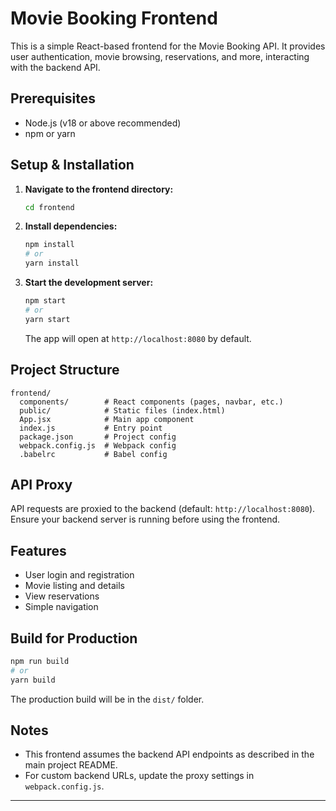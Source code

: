 # Movie Booking Frontend

This is a simple React-based frontend for the Movie Booking API. It provides user authentication, movie browsing, reservations, and more, interacting with the backend API.

## Prerequisites

- Node.js (v18 or above recommended)
- npm or yarn

## Setup & Installation

1. **Navigate to the frontend directory:**
   ```sh
   cd frontend
   ```

2. **Install dependencies:**
   ```sh
   npm install
   # or
   yarn install
   ```

3. **Start the development server:**
   ```sh
   npm start
   # or
   yarn start
   ```
   The app will open at `http://localhost:8080` by default.

## Project Structure

```
frontend/
  components/        # React components (pages, navbar, etc.)
  public/            # Static files (index.html)
  App.jsx            # Main app component
  index.js           # Entry point
  package.json       # Project config
  webpack.config.js  # Webpack config
  .babelrc           # Babel config
```

## API Proxy

API requests are proxied to the backend (default: `http://localhost:8080`). Ensure your backend server is running before using the frontend.

## Features

- User login and registration
- Movie listing and details
- View reservations
- Simple navigation

## Build for Production

```sh
npm run build
# or
yarn build
```
The production build will be in the `dist/` folder.

## Notes
- This frontend assumes the backend API endpoints as described in the main project README.
- For custom backend URLs, update the proxy settings in `webpack.config.js`.

---
